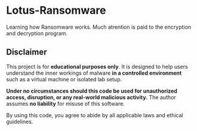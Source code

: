 # Lotus-Ransomware
Learning how Ransomware works. Much atrention is paid to the encryption and decryption program.



## Disclaimer

This project is for **educational purposes only**. It is designed to help users understand the inner workings of malware **in a controlled environment** such as a virtual machine or isolated lab setup.

**Under no circumstances should this code be used for unauthorized access, disruption, or any real-world malicious activity.** The author assumes **no liability** for misuse of this software.

By using this code, you agree to abide by all applicable laws and ethical guidelines.
